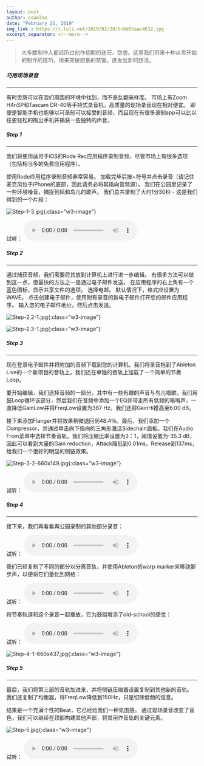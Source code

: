 ```yaml
---
layout: post
author: esunlon
date: "February 21, 2019"
img_link : https://i.loli.net/2019/02/20/5c6d05aac4632.jpg
excerpt_separator: <!--more-->
---
```


> 大多数制作人都经历过创作初期的迷茫，空虚。这里我们带来十种从零开始的制作的技巧，用来突破想象的禁锢，迸发出新的想法。
<!--more-->

##### 巧用现场录音

------

有时灵感可以在我们周围的环境中找到，而不是乱翻采样库。 市场上有Zoom H4nSP和Tascam DR-40等手持式录音机，高质量的现场录音现在相对便宜。 即便是智能手机也能够以可录制可以接受的音频，而且现在有很多录制app可以比以往更轻松的掏出手机并捕获一些独特的声音。

##### Step 1

------

我们将使用适用于iOS的Rode Rec应用程序录制音频，尽管市场上有很多选项（包括相当多的免费应用程序）。

使用Rode应用程序录制音频非常容易。 加载完毕后按+符号并点击录音（请记住麦克风位于iPhone的底部，因此请务必将其指向音频源）。 我们在公园里记录了一些环境噪音，捕捉到风和鸟儿的歌声。 我们总共录制了大约1分30秒 - 这是我们得到的一个片段：

![Step-1-3.jpg](https://i.loli.net/2019/02/21/5c6e5013824a9.jpg){:class="w3-image"}

试听：
<audio src="/assets/img/blog/20190221/Step-1-1.m4a" controls="controls">  </audio>

##### Step 2

------

通过捕获音频，我们需要将其放到计算机上进行进一步编辑。 有很多方法可以做到这一点，但最快的方法之一是通过电子邮件发送。 在应用程序的右上角有一个蓝色图标，显示共享文件的选项。 选择电邮。 默认情况下，格式应设置为WAVE。 点击创建电子邮件，使用附有录音的新电子邮件打开您的邮件应用程序。 输入您的电子邮件地址，然后点击发送。

![Step-2.2-1.jpg](https://i.loli.net/2019/02/21/5c6e5012f35f0.jpg){:class="w3-image"}

![Step-2.3-1.jpg](https://i.loli.net/2019/02/21/5c6e50116e846.jpg){:class="w3-image"}

##### Step 3

------

现在登录电子邮件并将附加的音频下载到您的计算机。我们将录音拖到了Ableton Live的一个新项目的音轨上。我们还在单独的音轨上加载了一个简单的节奏Loop。

要开始编辑，我们选择音频的一部分，其中有一些有趣的声音与鸟儿唱歌。我们用鼓Loop循环该部分，然后我们在音频中添加一个EQ并带走所有低频的嗡嗡声，一直降低GainLow并将FreqLow设置为387 Hz。我们还将GainHi推高至6.00 dB。

接下来添加Flanger并将效果稍微退回到48.4％。最后，我们添加一个Compressor，并通过单击向下指向的三角形激活Sidechain面板。我们在Audio From菜单中选择节奏音轨。我们将压缩比率设置为3：1，阈值设置为-35.3 dB，因此可以看到大量的Gain reduction，Attack降低到0.01ms，Release到137ms，给我们一个很好的明显的侧链效果。

![Step-3-2-660x149.jpg](https://i.loli.net/2019/02/21/5c6e500ef2ee8.jpg){:class="w3-image"}

试听：
<audio src="/assets/img/blog/20190221/Step-3-1.m4a" controls="controls">  </audio>

##### Step 4

------

接下来，我们再看看再公园录制的其他部分录音：

试听：
<audio src="/assets/img/blog/20190221/Step-4.1.m4a" controls="controls">  </audio>

我们已经复制了不同的部分以分离音轨，并使用Ableton的warp marker来移动脚步声，以便将它们量化到网格：

试听：
<audio src="/assets/img/blog/20190221/Step-4.2.m4a" controls="controls">  </audio>

将节奏轨道和这个录音一起播放，它为鼓组增添了old-school的感觉：

试听：
<audio src="/assets/img/blog/20190221/Step-4.3.m4a" controls="controls">  </audio>

![Step-4-1-660x437.jpg](https://i.loli.net/2019/02/21/5c6e501119de1.jpg){:class="w3-image"}

##### Step 5

------

最后，我们将第三部的音轨加进来，并将侧链压缩器设置复制到其他新的音轨。 我们还复制了均衡器，将FreqLow降低到150Hz，只是切除低频的信息。

结果是一个充满个性的Beat，它已经给我们一种氛围感。 通过现场录音改变了音色，我们可以继续在顶部构建其他声部，将其用作音轨的关键元素。

![Step-5.jpg](https://i.loli.net/2019/02/21/5c6e501119dbe.jpg){:class="w3-image"}

试听：
<audio src="/assets/img/blog/20190221/Step-5.m4a" controls="controls">  </audio>
